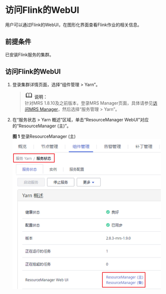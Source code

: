 # 访问Flink的WebUI<a name="ZH-CN_TOPIC_0237083109"></a>

用户可以通过Flink的WebUI，在图形化界面查看Flink作业的相关信息。

## 前提条件<a name="s5e180c6a1e264422a14ddfca7e340a74"></a>

已安装Flink服务的集群。

## 访问Flink的WebUI<a name="section19704530171820"></a>

1.  登录集群详情页面，选择“组件管理 \> Yarn”。

    >![](public_sys-resources/icon-note.gif) **说明：**   
    >针对MRS 1.8.10及之前版本，登录MRS Manager页面，具体请参见[访问MRS Manager](访问MRS-Manager.md)，然后选择“服务管理 \> Yarn”。  

2.  在“服务状态 \> Yarn 概述”区域，单击“ResourceManager WebUI”对应的“ResourceManager \(主\)”。

    **图 1**  登录ResourceManager \(主\)<a name="zh-cn_topic_0178650765_fig1090591519144"></a>  
    ![](figures/登录ResourceManager-(主).png "登录ResourceManager-(主)")


